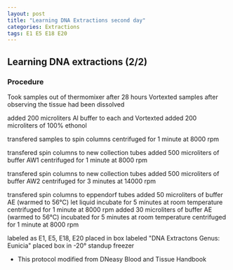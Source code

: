 ```yaml
---
layout: post
title: "Learning DNA Extractions second day"
categories: Extractions
tags: E1 E5 E18 E20
---
```


## Learning DNA extractions (2/2)

### Procedure

Took samples out of thermomixer after 28 hours
Vortexted samples after observing the tissue had been dissolved

added 200 microliters Al buffer to each and Vortexted
added 200 microliters of 100% ethonol 

transfered samples to spin columns
centrifuged for 1 minute at 8000 rpm

transfered spin columns to new collection tubes 
added 500 microliters of buffer AW1
centrifuged for 1 minute at 8000 rpm

transfered spin columns to new collection tubes
added 500 microliters of buffer AW2
centrifuged for 3 minutes at 14000 rpm

transfered spin columns to eppendorf tubes
added 50 microliters of buffer AE (warmed to 56°C)
let liquid incubate for 5 minutes at room temperature 
centrifuged for 1 minute at 8000 rpm
added 30  microliters of buffer AE (warmed to 56°C)
incubated for 5 minutes at room temperature
centrifuged for 1 minute at 8000 rpm

labeled as E1, E5, E18, E20
placed in box labeled "DNA Extractons Genus: Eunicia"
placed box in -20° standup freezer

* This protocol modified from DNeasy Blood and Tissue Handbook